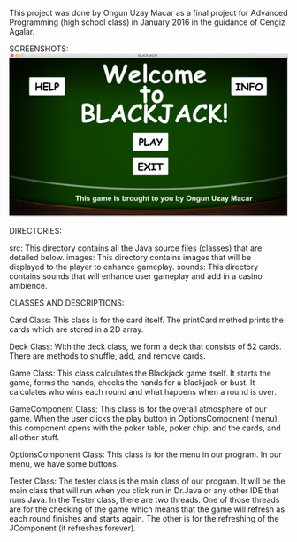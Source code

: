 This project was done by Ongun Uzay Macar as a final project for Advanced Programming (high school class) 
in January 2016 in the guidance of Cengiz Agalar.

SCREENSHOTS:
![Screenshot](screenshots/mainpage.png)

DIRECTORIES:

src: This directory contains all the Java source files (classes) that are detailed below.
images: This directory contains images that will be displayed to the player to enhance gameplay.
sounds: This directory contains sounds that will enhance user gameplay and add in a casino ambience.

CLASSES AND DESCRIPTIONS:

Card Class: This class is for the card itself. The printCard method prints the cards which are stored in a 2D array.

Deck Class: With the deck class, we form a deck that consists of 52 cards. There are methods to shuffle, add, and remove cards.

Game Class: This class calculates the Blackjack game itself. It starts the game, forms the hands, checks the hands for a blackjack or bust.
It calculates who wins each round and what happens when a round is over.

GameComponent Class: This class is for the overall atmosphere of our game. When the user clicks the play button in OptionsComponent (menu),
this component opens with the poker table, poker chip, and the cards, and all other stuff.

OptionsComponent Class: This class is for the menu in our program. In our menu, we have some buttons.

Tester Class: The tester class is the main class of our program. It will be the main class that will run when you click run in Dr.Java 
or any other IDE that runs Java. In the Tester class, there are two threads. One of those threads are for the checking of the game which means
that the game will refresh as each round finishes and starts again. The other is for the refreshing of the JComponent (it refreshes forever).
